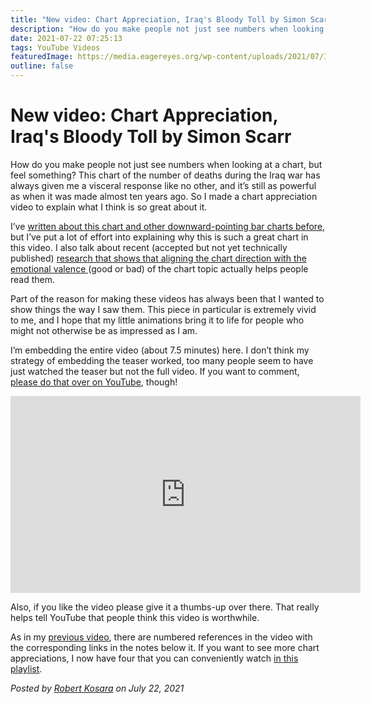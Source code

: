 ```yaml
---
title: "New video: Chart Appreciation, Iraq's Bloody Toll by Simon Scarr"
description: "How do you make people not just see numbers when looking at a chart, but feel something? This chart of the number of deaths during the Iraq war has always given me a visceral response like no other, and it’s still as powerful as when it was made almost ten years ago. So I made a chart appreciation video to explain what I think is so great about it."
date: 2021-07-22 07:25:13
tags: YouTube Videos
featuredImage: https://media.eagereyes.org/wp-content/uploads/2021/07/Iraq-Thumbnail-Blog.jpg
outline: false
---
```


# New video: Chart Appreciation, Iraq's Bloody Toll by Simon Scarr

How do you make people not just see numbers when looking at a chart, but feel something? This chart of the number of deaths during the Iraq war has always given me a visceral response like no other, and it’s still as powerful as when it was made almost ten years ago. So I made a chart appreciation video to explain what I think is so great about it.

I’ve <a href="https://eagereyes.org/journalism/when-bars-point-down" data-type="post" data-id="8206">written about this chart and other downward-pointing bar charts before</a>, but I’ve put a lot of effort into explaining why this is such a great chart in this video. I also talk about recent (accepted but not yet technically published) <a href="https://osf.io/wj8k2/">research that shows that aligning the chart direction with the emotional valence </a>(good or bad) of the chart topic actually helps people read them.

Part of the reason for making these videos has always been that I wanted to show things the way I saw them. This piece in particular is extremely vivid to me, and I hope that my little animations bring it to life for people who might not otherwise be as impressed as I am.

I’m embedding the entire video (about 7.5 minutes) here. I don’t think my strategy of embedding the teaser worked, too many people seem to have just watched the teaser but not the full video. If you want to comment, <a href="https://youtu.be/zHfExUZKLwA">please do that over on YouTube</a>, though!

<iframe width="560" height="315" src="https://www.youtube.com/embed/zHfExUZKLwA?si=QiLUjIoOTP5Di0b3" title="YouTube video player" frameborder="0" allow="accelerometer; autoplay; clipboard-write; encrypted-media; gyroscope; picture-in-picture; web-share" allowfullscreen></iframe>
<p></p>

Also, if you like the video please give it a thumbs-up over there. That really helps tell YouTube that people think this video is worthwhile.

As in my <a href="https://www.youtube.com/watch?v=BW3YNLsmn8U&amp;t=2s" data-type="post">previous video</a>, there are numbered references in the video with the corresponding links in the notes below it. If you want to see more chart appreciations, I now have four that you can conveniently watch <a href="https://www.youtube.com/playlist?list=PLbzq0eVw_4Dkqd5kuwY3uMANPvVBQ292V">in this playlist</a>.


_Posted by <a href="/about">Robert Kosara</a> on July 22, 2021_


